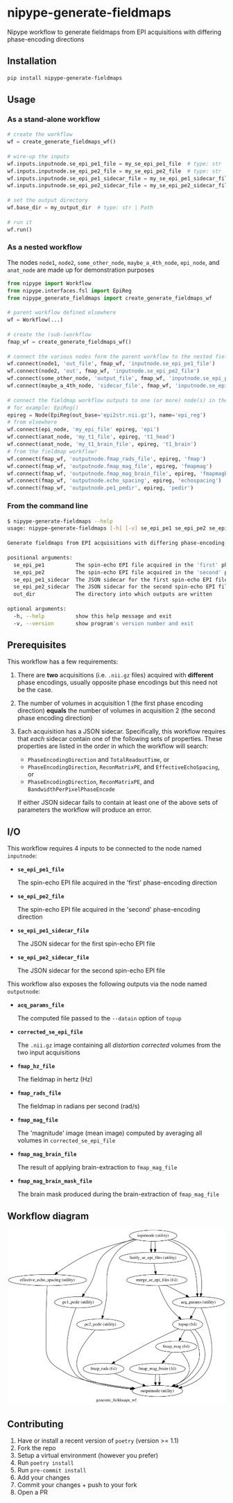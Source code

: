 # nipype-generate-fieldmaps

Nipype workflow to generate fieldmaps from EPI acquisitions with differing phase-encoding directions

## Installation

```bash
pip install nipype-generate-fieldmaps
```

## Usage

### As a stand-alone workflow

```python
# create the workflow
wf = create_generate_fieldmaps_wf()

# wire-up the inputs
wf.inputs.inputnode.se_epi_pe1_file = my_se_epi_pe1_file  # type: str | Path
wf.inputs.inputnode.se_epi_pe2_file = my_se_epi_pe2_file  # type: str | Path
wf.inputs.inputnode.se_epi_pe1_sidecar_file = my_se_epi_pe1_sidecar_file  # type: str | Path
wf.inputs.inputnode.se_epi_pe2_sidecar_file = my_se_epi_pe2_sidecar_file  # type: str | Path

# set the output directory
wf.base_dir = my_output_dir  # type: str | Path

# run it
wf.run()
```

### As a nested workflow

The nodes `node1`, `node2`, `some_other_node`, `maybe_a_4th_node`, `epi_node`, and `anat_node` are made up for demonstration purposes

```python
from nipype import Workflow
from nipype.interfaces.fsl import EpiReg
from nipype_generate_fieldmaps import create_generate_fieldmaps_wf

# parent workflow defined elsewhere
wf = Workflow(...)

# create the (sub-)workflow
fmap_wf = create_generate_fieldmaps_wf()

# connect the various nodes form the parent workflow to the nested fieldmap workflow
wf.connect(node1, 'out_file', fmap_wf, 'inputnode.se_epi_pe1_file')
wf.connect(node2, 'out', fmap_wf, 'inputnode.se_epi_pe2_file')
wf.connect(some_other_node, 'output_file', fmap_wf, 'inputnode.se_epi_pe1_sidecar_file')
wf.connect(maybe_a_4th_node, 'sidecar_file', fmap_wf, 'inputnode.se_epi_pe2_sidecar_file')

# connect the fieldmap workflow outputs to one (or more) node(s) in the parent workflow
# for example: EpiReg()
epireg = Node(EpiReg(out_base='epi2str.nii.gz'), name='epi_reg')
# from elsewhere
wf.connect(epi_node, 'my_epi_file' epireg, 'epi')
wf.connect(anat_node, 'my_t1_file', epireg, 't1_head')
wf.connect(anat_node, 'my_t1_brain_file', epireg, 't1_brain')
# from the fieldmap workflow!
wf.connect(fmap_wf, 'outputnode.fmap_rads_file', epireg, 'fmap')
wf.connect(fmap_wf, 'outputnode.fmap_mag_file', epireg, 'fmapmag')
wf.connect(fmap_wf, 'outputnode.fmap_mag_brain_file', epireg, 'fmapmagbrain')
wf.connect(fmap_wf, 'outputnode.echo_spacing', epireg, 'echospacing')
wf.connect(fmap_wf, 'outputnode.pe1_pedir', epireg, 'pedir')
```

### From the command line

```bash
$ nipype-generate-fieldmaps --help
usage: nipype-generate-fieldmaps [-h] [-v] se_epi_pe1 se_epi_pe2 se_epi_pe1_sidecar se_epi_pe2_sidecar out_dir

Generate fieldmaps from EPI acquisitions with differing phase-encoding directions

positional arguments:
  se_epi_pe1          The spin-echo EPI file acquired in the 'first' phase-encoding direction
  se_epi_pe2          The spin-echo EPI file acquired in the 'second' phase-encoding direction
  se_epi_pe1_sidecar  The JSON sidecar for the first spin-echo EPI file
  se_epi_pe2_sidecar  The JSON sidecar for the second spin-echo EPI file
  out_dir             The directory into which outputs are written

optional arguments:
  -h, --help          show this help message and exit
  -v, --version       show program's version number and exit
```

## Prerequisites

This workflow has a few requirements:

1. There are **two** acquisitions (i.e. `.nii.gz` files) acquired with **different** phase encodings, usually opposite phase encodings but this need not be the case.
2. The number of volumes in acquisition 1 (the first phase encoding direction) **equals** the number of volumes in acquisition 2 (the second phase encoding direction)
3. Each acquisition has a JSON sidecar. Specifically, this workflow requires that _each_ sidecar contain one of the following sets of properties. These properties are listed in the order in which the workflow will search:

   - `PhaseEncodingDirection` and `TotalReadoutTime`, or
   - `PhaseEncodingDirection`, `ReconMatrixPE`, and `EffectiveEchoSpacing`, or
   - `PhaseEncodingDirection`, `ReconMatrixPE`, and `BandwidthPerPixelPhaseEncode`

   If either JSON sidecar fails to contain at least one of the above sets of parameters the workflow will produce an error.

## I/O

This workflow requires 4 inputs to be connected to the node named `inputnode`:

- **`se_epi_pe1_file`**

  The spin-echo EPI file acquired in the 'first' phase-encoding direction

- **`se_epi_pe2_file`**

  The spin-echo EPI file acquired in the 'second' phase-encoding direction

- **`se_epi_pe1_sidecar_file`**

  The JSON sidecar for the first spin-echo EPI file

- **`se_epi_pe2_sidecar_file`**

  The JSON sidecar for the second spin-echo EPI file

This workflow also exposes the following outputs via the node named `outputnode`:

- **`acq_params_file`**

  The computed file passed to the `--datain` option of `topup`

- **`corrected_se_epi_file`**

  The `.nii.gz` image containing all _distortion corrected_ volumes from the two input acquisitions

- **`fmap_hz_file`**

  The fieldmap in hertz (Hz)

- **`fmap_rads_file`**

  The fieldmap in radians per second (rad/s)

- **`fmap_mag_file`**

  The 'magnitude' image (mean image) computed by averaging all volumes in `corrected_se_epi_file`

- **`fmap_mag_brain_file`**

  The result of applying brain-extraction to `fmap_mag_file`

- **`fmap_mag_brain_mask_file`**

  The brain mask produced during the brain-extraction of `fmap_mag_file`

## Workflow diagram

![Workflow diagram](https://raw.githubusercontent.com/andrewrosss/nipype-generate-fieldmaps/master/assets/graph.png)

## Contributing

1. Have or install a recent version of `poetry` (version >= 1.1)
1. Fork the repo
1. Setup a virtual environment (however you prefer)
1. Run `poetry install`
1. Run `pre-commit install`
1. Add your changes
1. Commit your changes + push to your fork
1. Open a PR
